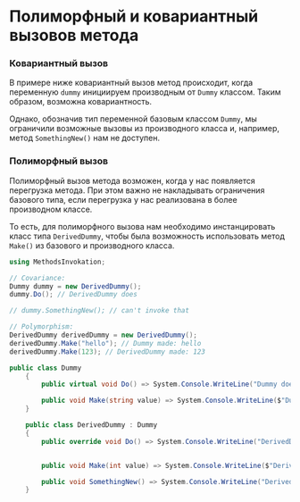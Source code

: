 # Полиморфный и ковариантный вызовов метода

### Ковариантный вызов

В примере ниже ковариантный вызов метод происходит, когда переменную `dummy` инициируем производным от `Dummy` классом. Таким образом, возможна ковариантность. 

Однако, обозначив тип переменной базовым классом `Dummy`, мы ограничили возможные вызовы из производного класса и, например, метод `SomethingNew()` нам не доступен.

### Полиморфный вызов

Полиморфный вызов метода возможен, когда у нас появляется перегрузка метода. При этом важно не накладывать ограничения базового типа, если перегрузка у нас реализована в более производном классе. 

То есть, для полиморфного вызова нам необходимо инстанцировать класс типа `DerivedDummy`, чтобы была возможность использовать метод `Make()` из базового и производного класса. 

~~~C#
using MethodsInvokation;

// Covariance: 
Dummy dummy = new DerivedDummy();
dummy.Do(); // DerivedDummy does

// dummy.SomethingNew(); // can't invoke that

// Polymorphism:
DerivedDummy derivedDummy = new DerivedDummy();
derivedDummy.Make("hello"); // Dummy made: hello
derivedDummy.Make(123); // DerivedDummy made: 123
~~~

~~~C#
public class Dummy
    {
        public virtual void Do() => System.Console.WriteLine("Dummy does");

        public void Make(string value) => System.Console.WriteLine($"Dummy made: {value}");
    }

    public class DerivedDummy : Dummy
    {
        public override void Do() => System.Console.WriteLine("DerivedDummy does");


        public void Make(int value) => System.Console.WriteLine($"DerivedDummy made: {value}");

        public void SomethingNew() => System.Console.WriteLine("Derived new!");
    }
~~~